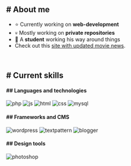 <!-- <p align = center ><img src="https://i.imgur.com/x6qU1kR.png"> </p> -->

<div>
<!-- <img align="right" width="400" alt="Shimarin" src="https://i.imgur.com/aNBi8Jf.png"/> -->

<h2># About me</h2>
  
- ⭐ Currently working on **web-development**
- 💀 Mostly working on **private repositories**
- 👾 A **student** working his way around things
- Check out this [site with updated movie news](https://movienews.xyz/).
  
&nbsp;
  
<h2># Current skills</h2>
  
<h4>## Languages and technologies</h4>
  <img src = "https://img.shields.io/badge/php-7377ad?style=for-the-badge&logo=php&logoColor=white" alt = "php" />
  <img src = "https://img.shields.io/badge/JavaScript-e8d44d?style=for-the-badge&logo=javascript&logoColor=black" alt = "js" />
  <img src = "https://img.shields.io/badge/HTML5-E34F26?style=for-the-badge&logo=html5&logoColor=white" alt = "html" />
  <img src = "https://img.shields.io/badge/CSS3-1572B6?style=for-the-badge&logo=css3&logoColor=white" alt = "css" />
  <img src ="https://img.shields.io/badge/MySQL-00000F?style=for-the-badge&logo=mysql&logoColor=white" alt="mysql" />
  
<h4>## Frameworks and CMS </h4>
  <img src = "https://img.shields.io/badge/wordpress-22769b?style=for-the-badge&logo=wordpress&logoColor=white" alt = "wordpress" />
  <img src = "https://img.shields.io/badge/textpattern-ffcb32?style=for-the-badge&logo=textpattern&logoColor=black" alt = "textpattern" />
  <img src="https://img.shields.io/badge/Blogger-FF5722?style=for-the-badge&logo=blogger&logoColor=white" alt="blogger" />
  
<h4>## Design tools</h4>
  <img src = "https://img.shields.io/badge/photoshop-001e36.svg?style=for-the-badge&logo=adobe%20photoshop&logoColor=31a8ff" alt = "photoshop" />
